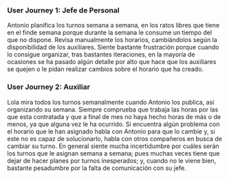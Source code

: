 ### User Journey 1: Jefe de Personal

Antonio planifica los turnos semana a semana, en los ratos libres que tiene en el finde semana porque durante la semana le consume un tiempo del que no dispone. Revisa manualmente los horarios, cambiándolos según la disponibilidad de los auxiliares. Siente bastante frustración porque cuando lo consigue organizar, tras bastantes iteraciones, en la mayoría de ocasiones se ha pasado algún detalle por alto que hace que los auxiliares se quejen o le pidan realizar cambios sobre el horario que ha creado.

### User Journey 2: Auxiliar

Lola mira todos los turnos semanalmente cuando Antonio los publica, así organizando su semana. Siempre comprueba que trabaja las horas por las que esta contratada y que a final de mes no haya hecho horas de más o de menos, ya que alguna vez le ha ocurrido. Si encuentra algún problema con el horario que le han asignado habla con Antonio para que lo cambie y, si este no es capaz de solucionarlo, habla con otros compañeros en busca de cambiar su turno. En general siente mucha incertidumbre por cuáles serán los turnos que le asignan semana a semana; pues muchas veces tiene que dejar de hacer planes por turnos inesperados; y, cuando no le viene bien, bastante pesadumbre por la falta de comunicación con su jefe.